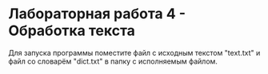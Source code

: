 # Лабораторная работа 4 - Обработка текста

Для запуска программы поместите файл с исходным текстом "text.txt" и файл со словарём "dict.txt" в папку с исполняемым файлом.